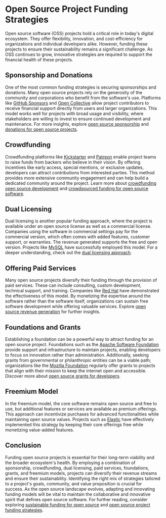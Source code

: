 # Open Source Project Funding Strategies

Open source software (OSS) projects hold a critical role in today's digital ecosystem. They offer flexibility, innovation, and cost-efficiency for organizations and individual developers alike. However, funding these projects to ensure their sustainability remains a significant challenge. As OSS continues to grow, innovative strategies are required to support the financial health of these projects. 

## Sponsorship and Donations

One of the most common funding strategies is securing sponsorships and donations. Many open source projects rely on the generosity of the community and corporations who benefit from the software's use. Platforms like [GitHub Sponsors](https://github.com/sponsors) and [Open Collective](https://opencollective.com/) allow project contributors to receive financial support directly from users and larger organizations. This model works well for projects with broad usage and visibility, where stakeholders are willing to invest to ensure continued development and maintenance. For more insights, explore [open source sponsorship](https://www.license-token.com/wiki/open-source-sponsorship) and [donations for open source projects](https://www.license-token.com/wiki/donations-for-open-source-projects).

## Crowdfunding

Crowdfunding platforms like [Kickstarter](https://www.kickstarter.com/discover/categories/technology/software) and [Patreon](https://www.patreon.com/) enable project teams to raise funds from backers who believe in their vision. By offering incentives like early access, special mentions, or exclusive updates, developers can attract contributions from interested parties. This method provides more extensive community engagement and can help build a dedicated community around the project. Learn more about [crowdfunding open source development](https://www.license-token.com/wiki/crowdfunding-open-source-development) and [crowdsourced funding for open source software](https://www.license-token.com/wiki/crowdsourced-funding-for-open-source-software).

## Dual Licensing

Dual licensing is another popular funding approach, where the project is available under an open source license as well as a commercial license. Companies using the software in commercial settings pay for the commercial version, which often comes with added features, customer support, or warranties. The revenue generated supports the free and open version. Projects like [MySQL](https://www.mysql.com/) have successfully employed this model. For a deeper understanding, check out the [dual licensing approach](https://www.license-token.com/wiki/dual-licensing-approach).

## Offering Paid Services

Many open source projects diversify their funding through the provision of paid services. These can include consulting, custom development, technical support, and training. Companies like [Red Hat](https://www.redhat.com/en) have demonstrated the effectiveness of this model. By monetizing the expertise around the software rather than the software itself, organizations can sustain free software development while offering valuable services. Explore [open source revenue generation](https://www.license-token.com/wiki/open-source-revenue-generation) for further insights.

## Foundations and Grants

Establishing a foundation can be a powerful way to attract funding for an open source project. Foundations such as the [Apache Software Foundation](https://www.apache.org/) provide support and infrastructure to maintain projects, enabling developers to focus on innovation rather than administration. Additionally, seeking grants from governmental or philanthropic entities can be a viable path; organizations like the [Mozilla Foundation](https://foundation.mozilla.org/) regularly offer grants to projects that align with their mission to keep the internet open and accessible. Discover more about [open source grants for developers](https://www.license-token.com/wiki/open-source-grants-for-developers).

## Freemium Model

In the freemium model, the core software remains open source and free to use, but additional features or services are available as premium offerings. This approach can incentivize purchases for advanced functionalities while maintaining open source values. Projects such as [Elastic](https://www.elastic.co/) have effectively implemented this strategy by keeping their core offerings free while monetizing value-added features.

## Conclusion

Funding open source projects is essential for their long-term viability and the broader ecosystem's health. By employing a combination of sponsorship, crowdfunding, dual licensing, paid services, foundations, grants, and freemium models, projects can diversify their revenue streams and ensure their sustainability. Identifying the right mix of strategies tailored to a project's goals, community, and value proposition is crucial for success. As the open source landscape evolves, adapting and innovating funding models will be vital to maintain the collaborative and innovative spirit that defines open source software. For further reading, consider exploring [sustainable funding for open source](https://www.license-token.com/wiki/sustainable-funding-for-open-source) and [open source project funding strategies](https://www.license-token.com/wiki/open-source-project-funding-strategies).